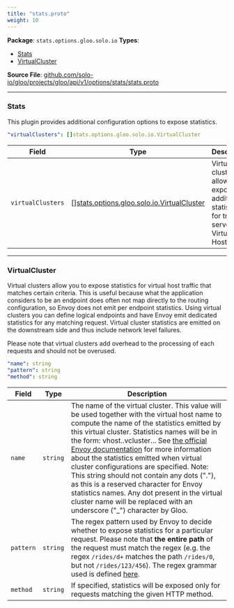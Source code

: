```yaml
---
title: "stats.proto"
weight: 10
---
```


<!-- Code generated by solo-kit. DO NOT EDIT. -->


**Package**: `stats.options.gloo.solo.io` 
**Types**:


- [Stats](#stats)
- [VirtualCluster](#virtualcluster)
  


**Source File**: [github.com/solo-io/gloo/projects/gloo/api/v1/options/stats/stats.proto](https://github.com/solo-io/gloo/blob/main/projects/gloo/api/v1/options/stats/stats.proto)





---
### Stats

 
This plugin provides additional configuration options to expose statistics.

```yaml
"virtualClusters": []stats.options.gloo.solo.io.VirtualCluster

```

| Field | Type | Description |
| ----- | ---- | ----------- | 
| `virtualClusters` | [[]stats.options.gloo.solo.io.VirtualCluster](../stats.proto.sk/#virtualcluster) | Virtual clusters allow exposing additional statistics for traffic served by a Virtual Host. |




---
### VirtualCluster

 
Virtual clusters allow you to expose statistics for virtual host traffic that matches certain criteria.
This is useful because what the application considers to be an endpoint does often not map directly to
the routing configuration, so Envoy does not emit per endpoint statistics. Using virtual clusters you can define
logical endpoints and have Envoy emit dedicated statistics for any matching request. Virtual cluster statistics
are emitted on the downstream side and thus include network level failures.

Please note that virtual clusters add overhead to the processing of each requests and should not be overused.

```yaml
"name": string
"pattern": string
"method": string

```

| Field | Type | Description |
| ----- | ---- | ----------- | 
| `name` | `string` | The name of the virtual cluster. This value will be used together with the virtual host name to compute the name of the statistics emitted by this virtual cluster. Statistics names will be in the form: vhost.<virtual host name>.vcluster.<virtual cluster name>.<stat name>. See [the official Envoy documentation](https://www.envoyproxy.io/docs/envoy/v1.5.0/configuration/http_filters/router_filter#config-http-filters-router-stats) for more information about the statistics emitted when virtual cluster configurations are specified. Note: This string should not contain any dots ("."), as this is a reserved character for Envoy statistics names. Any dot present in the virtual cluster name will be replaced with an underscore ("_") character by Gloo. |
| `pattern` | `string` | The regex pattern used by Envoy to decide whether to expose statistics for a particular request. Please note that **the entire path** of the request must match the regex (e.g. the regex `/rides/d+` matches the path `/rides/0`, but not `/rides/123/456`). The regex grammar used is defined [here](https://en.cppreference.com/w/cpp/regex/ecmascript). |
| `method` | `string` | If specified, statistics will be exposed only for requests matching the given HTTP method. |





<!-- Start of HubSpot Embed Code -->
<script type="text/javascript" id="hs-script-loader" async defer src="//js.hs-scripts.com/5130874.js"></script>
<!-- End of HubSpot Embed Code -->
